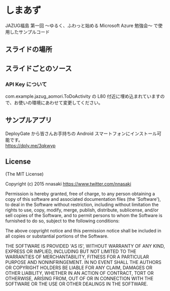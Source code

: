 # しまあず
JAZUG福島 第一回 ～ゆるく、ふわっと始める Microsoft Azure 勉強会～ で使用したサンプルコード

## スライドの場所

## スライドごとのソース

### API Key について
com.example.jazug_aomori.ToDoActivity の L80 付近に埋め込まれていますので、お使いの環境にあわせて変更してください。

## サンプルアプリ
DeployGate から皆さんお手持ちの Android スマートフォンにインストール可能です。  
https://dply.me/3qkwyp

License
-----------
(The MIT License)

Copyright (c) 2015 nnasaki https://www.twitter.com/nnasaki

Permission is hereby granted, free of charge, to any person obtaining a copy of this software and associated documentation files (the 'Software'), to deal in the Software without restriction, including without limitation the rights to use, copy, modify, merge, publish, distribute, sublicense, and/or sell copies of the Software, and to permit persons to whom the Software is furnished to do so, subject to the following conditions:

The above copyright notice and this permission notice shall be included in all copies or substantial portions of the Software.

THE SOFTWARE IS PROVIDED 'AS IS', WITHOUT WARRANTY OF ANY KIND, EXPRESS OR IMPLIED, INCLUDING BUT NOT LIMITED TO THE WARRANTIES OF MERCHANTABILITY, FITNESS FOR A PARTICULAR PURPOSE AND NONINFRINGEMENT. IN NO EVENT SHALL THE AUTHORS OR COPYRIGHT HOLDERS BE LIABLE FOR ANY CLAIM, DAMAGES OR OTHER LIABILITY, WHETHER IN AN ACTION OF CONTRACT, TORT OR OTHERWISE, ARISING FROM, OUT OF OR IN CONNECTION WITH THE SOFTWARE OR THE USE OR OTHER DEALINGS IN THE SOFTWARE.
